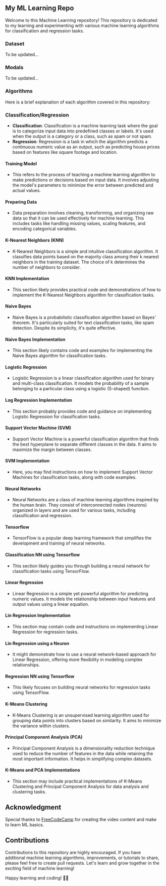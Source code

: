 ## My ML Learning Repo

Welcome to this Machine Learning repository! This repository is dedicated to my learning and experimenting with various machine learning algorithms for classification and regression tasks. 

### Dataset
To be updated...

### Modals
To be updated...

### Algorithms
Here is a brief explanation of each algorithm covered in this repository:

### Classification/Regression
- **Classification**: Classification is a machine learning task where the goal is to categorize input data into predefined classes or labels. It's used when the output is a category or a class, such as spam or not spam.
- **Regression**: Regression is a task in which the algorithm predicts a continuous numeric value as an output, such as predicting house prices based on features like square footage and location.

#### Training Model
- This refers to the process of teaching a machine learning algorithm to make predictions or decisions based on input data. It involves adjusting the model's parameters to minimize the error between predicted and actual values.

#### Preparing Data
- Data preparation involves cleaning, transforming, and organizing raw data so that it can be used effectively for machine learning. This includes tasks like handling missing values, scaling features, and encoding categorical variables.

#### K-Nearest Neighbors (KNN)
- K-Nearest Neighbors is a simple and intuitive classification algorithm. It classifies data points based on the majority class among their k nearest neighbors in the training dataset. The choice of k determines the number of neighbors to consider.

#### KNN Implementation
- This section likely provides practical code and demonstrations of how to implement the K-Nearest Neighbors algorithm for classification tasks.

#### Naive Bayes
- Naive Bayes is a probabilistic classification algorithm based on Bayes' theorem. It's particularly suited for text classification tasks, like spam detection. Despite its simplicity, it's quite effective.

#### Naive Bayes Implementation
- This section likely contains code and examples for implementing the Naive Bayes algorithm for classification tasks.

#### Logistic Regression
- Logistic Regression is a linear classification algorithm used for binary and multi-class classification. It models the probability of a sample belonging to a particular class using a logistic (S-shaped) function.

#### Log Regression Implementation
- This section probably provides code and guidance on implementing Logistic Regression for classification tasks.

#### Support Vector Machine (SVM)
- Support Vector Machine is a powerful classification algorithm that finds the best hyperplane to separate different classes in the data. It aims to maximize the margin between classes.

#### SVM Implementation
- Here, you may find instructions on how to implement Support Vector Machines for classification tasks, along with code examples.

#### Neural Networks
- Neural Networks are a class of machine learning algorithms inspired by the human brain. They consist of interconnected nodes (neurons) organized in layers and are used for various tasks, including classification and regression.

#### Tensorflow
- TensorFlow is a popular deep learning framework that simplifies the development and training of neural networks.

#### Classification NN using Tensorflow
- This section likely guides you through building a neural network for classification tasks using TensorFlow.

#### Linear Regression
- Linear Regression is a simple yet powerful algorithm for predicting numeric values. It models the relationship between input features and output values using a linear equation.

#### Lin Regression Implementation
- This section may contain code and instructions on implementing Linear Regression for regression tasks.

#### Lin Regression using a Neuron
- It might demonstrate how to use a neural network-based approach for Linear Regression, offering more flexibility in modeling complex relationships.

#### Regression NN using Tensorflow
- This likely focuses on building neural networks for regression tasks using TensorFlow.

#### K-Means Clustering
- K-Means Clustering is an unsupervised learning algorithm used for grouping data points into clusters based on similarity. It aims to minimize the variance within clusters.

#### Principal Component Analysis (PCA)
- Principal Component Analysis is a dimensionality reduction technique used to reduce the number of features in the data while retaining the most important information. It helps in simplifying complex datasets.

#### K-Means and PCA Implementations
- This section may include practical implementations of K-Means Clustering and Principal Component Analysis for data analysis and clustering tasks.


## Acknowledgment
Special thanks to [FreeCodeCamp](https://www.youtube.com/watch?v=i_LwzRVP7bg) for creating the video content and make to learn ML basics.


## Contributions
Contributions to this repository are highly encouraged. If you have additional machine learning algorithms, improvements, or tutorials to share, please feel free to create pull requests. Let's learn and grow together in the exciting field of machine learning!

Happy learning and coding! 🚀🤖